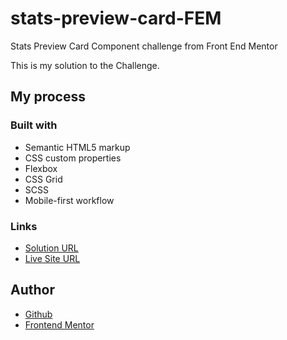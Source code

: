 # stats-preview-card-FEM
 Stats Preview Card Component challenge from Front End Mentor
 
 This is my solution to the Challenge.
 
 ## My process
 
 ### Built with
- Semantic HTML5 markup
- CSS custom properties
- Flexbox
- CSS Grid
- SCSS
- Mobile-first workflow

### Links
- [Solution URL](https://www.frontendmentor.io/solutions/mobilefirst-solution-using-css-grid-and-flexbox-9ktU1M_TTC)
- [Live Site URL](https://a14313.github.io/stats-preview-card-FEM/dist)

## Author
- [Github](https://github.com/A14313)
- [Frontend Mentor](https://www.frontendmentor.io/profile/A14313)